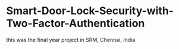 # Smart-Door-Lock-Security-with-Two-Factor-Authentication

this was the final year project in SRM, Chennai, India
